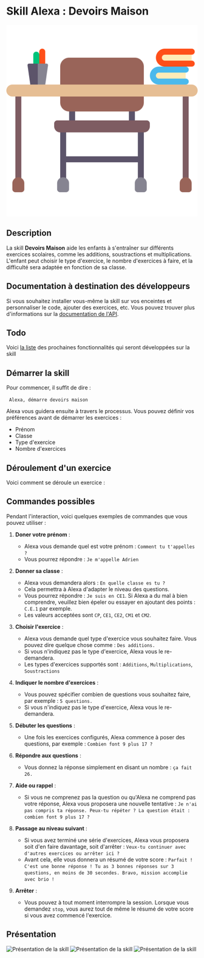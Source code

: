 # Skill Alexa : Devoirs Maison

![Présentation de la skill](./Resources/icon.svg)

## Description

La skill **Devoirs Maison** aide les enfants à s'entraîner sur différents exercices scolaires, comme les additions, soustractions et multiplications.
L'enfant peut choisir le type d'exercice, le nombre d'exercices à faire, et la difficulté sera adaptée en fonction de sa classe.

## Documentation à destination des développeurs
Si vous souhaitez installer vous-même la skill sur vos enceintes et personnaliser le code, ajouter des exercices, etc.
Vous pouvez trouver plus d'informations sur la [documentation de l'API](https://dreeco.github.io/DevoirsMaisonAlexa/api/DevoirsAlexa.html).


## Todo
Voici [la liste](/TODO.md) des prochaines fonctionnalités qui seront développées sur la skill

## Démarrer la skill

Pour commencer, il suffit de dire :

``` Alexa, démarre devoirs maison```

Alexa vous guidera ensuite à travers le processus. Vous pouvez définir vos préférences avant de démarrer les exercices : 

- Prénom
- Classe
- Type d'exercice
- Nombre d'exercices

## Déroulement d'un exercice

Voici comment se déroule un exercice :

## Commandes possibles

Pendant l'interaction, voici quelques exemples de commandes que vous pouvez utiliser :

1. **Doner votre prénom** :
    - Alexa vous demande quel est votre prénom : `Comment tu t'appelles ?`
    - Vous pourrez répondre : `Je m'appelle Adrien`

1. **Donner sa classe** :
    - Alexa vous demandera alors : `En quelle classe es tu ?`
    - Cela permettra à Alexa d'adapter le niveau des questions.
    - Vous pourrez répondre : `Je suis en CE1`. Si Alexa a du mal à bien comprendre, veuillez bien épeler ou essayer en ajoutant des points : `C.E.1` par exemple.
    - Les valeurs acceptées sont `CP`, `CE1`, `CE2`, `CM1` et `CM2`.

1. **Choisir l'exercice** :
    - Alexa vous demande quel type d'exercice vous souhaitez faire. Vous pouvez dire quelque chose comme : `Des additions.`
    - Si vous n'indiquez pas le type d'exercice, Alexa vous le re-demandera.
    - Les types d'exercices supportés sont : `Additions`, `Multiplications`, `Soustractions`

2. **Indiquer le nombre d'exercices** :
    - Vous pouvez spécifier combien de questions vous souhaitez faire, par exemple :
    `5 questions.`
    - Si vous n'indiquez pas le type d'exercice, Alexa vous le re-demandera.

3. **Débuter les questions** :
    - Une fois les exercices configurés, Alexa commence à poser des questions, par exemple :
    `Combien font 9 plus 17 ?`

4. **Répondre aux questions** :
    - Vous donnez la réponse simplement en disant un nombre :
    `ça fait 26.`

5. **Aide ou rappel** :
    - Si vous ne comprenez pas la question ou qu'Alexa ne comprend pas votre réponse, Alexa vous proposera une nouvelle tentative :
    `Je n'ai pas compris ta réponse. Peux-tu répéter ? La question était : combien font 9 plus 17 ?`

6. **Passage au niveau suivant** :
    - Si vous avez terminé une série d'exercices, Alexa vous proposera soit d'en faire davantage, soit d'arrêter :
    `Veux-tu continuer avec d'autres exercices ou arrêter ici ?`
    - Avant cela, elle vous donnera un résumé de votre score :
    `Parfait ! C'est une bonne réponse ! Tu as 3 bonnes réponses sur 3 questions, en moins de 30 secondes. Bravo, mission accomplie avec brio !`

7. **Arrêter** :
    - Vous pouvez à tout moment interrompre la session. Lorsque vous demandez `stop`, vous aurez tout de même le résumé de votre score si vous avez commencé l'exercice.


## Présentation 
![Présentation de la skill](./Resources/Presentation-1.png)
![Présentation de la skill](./Resources/Presentation-2.png)
![Présentation de la skill](./Resources/Presentation-3.png)
